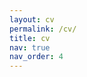 ```yaml
---
layout: cv
permalink: /cv/
title: cv
nav: true
nav_order: 4
---
```


<!-- cv_pdf: example_pdf.pdf -->

